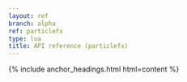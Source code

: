 ```yaml
---
layout: ref
branch: alpha
ref: particlefx
type: lua
title: API reference (particlefx)
---
```

{% include anchor_headings.html html=content %}